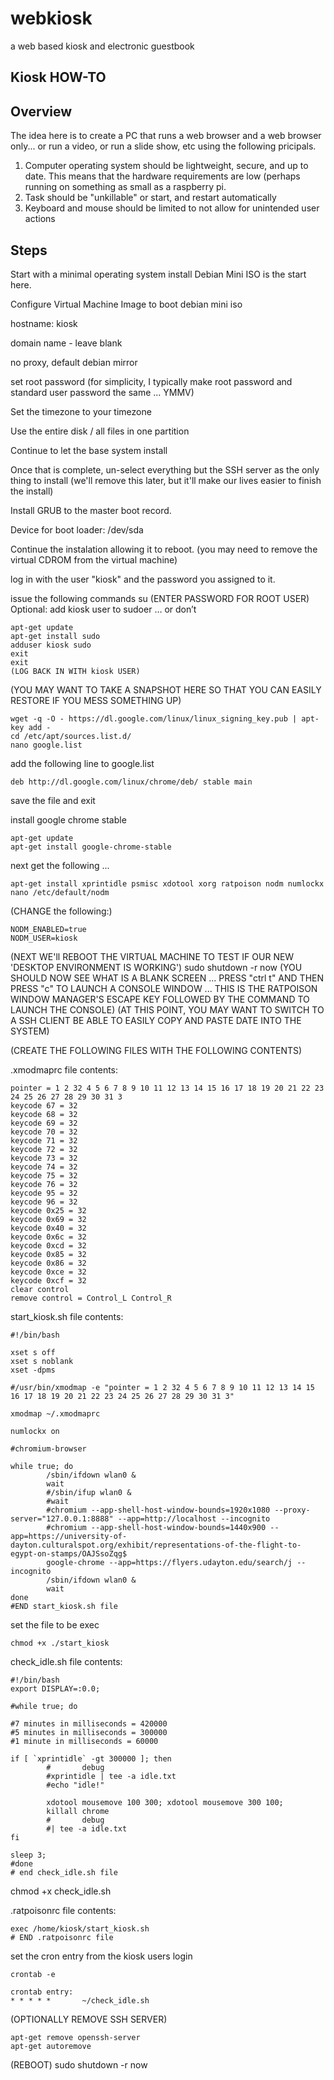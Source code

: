 # webkiosk
a web based kiosk and electronic guestbook

Kiosk HOW-TO
---

Overview
----
The idea here is to create a PC that runs a web browser and a web browser only... or run a video, or run a slide show, etc using the following pricipals.

1. Computer operating system should be lightweight, secure, and up to date. This means that the hardware requirements are low (perhaps running on something as small as a raspberry pi.
1. Task should be "unkillable" or start, and restart automatically
1. Keyboard and mouse should be limited to not allow for unintended user actions

Steps
----

Start with a minimal operating system install
Debian Mini ISO is the start here.

Configure Virtual Machine Image to boot debian mini iso

hostname:
kiosk

domain name - leave blank

no proxy, default debian mirror

set root password (for simplicity, I typically make root password and standard user password the same ... YMMV)

Set the timezone to your timezone

Use the entire disk / all files in one partition


Continue to let the base system install


Once that is complete, un-select everything but the SSH server as the only thing to install (we'll remove this later, but it'll make our lives easier to finish the install)


Install GRUB to the master boot record.


Device for boot loader: /dev/sda


Continue the instalation allowing it to reboot. (you may need to remove the virtual CDROM from the virtual machine)


log in with the user "kiosk" and the password you assigned to it.


issue the following commands
su
(ENTER PASSWORD FOR ROOT USER)
Optional: add kiosk user to sudoer … or don’t
```shell
apt-get update
apt-get install sudo
adduser kiosk sudo
exit
exit
(LOG BACK IN WITH kiosk USER)
```

(YOU MAY WANT TO TAKE A SNAPSHOT HERE SO THAT YOU CAN EASILY RESTORE IF YOU MESS SOMETHING UP)

```shell
wget -q -O - https://dl.google.com/linux/linux_signing_key.pub | apt-key add -
cd /etc/apt/sources.list.d/
nano google.list
```

add the following line to google.list
```
deb http://dl.google.com/linux/chrome/deb/ stable main
```
save the file and exit

install google chrome stable
```shell
apt-get update
apt-get install google-chrome-stable
```

next get the following ...
```
apt-get install xprintidle psmisc xdotool xorg ratpoison nodm numlockx
nano /etc/default/nodm
```
(CHANGE the following:)
```
NODM_ENABLED=true
NODM_USER=kiosk
```
(NEXT WE'll REBOOT THE VIRTUAL MACHINE TO TEST IF OUR NEW 'DESKTOP ENVIRONMENT IS WORKING')
sudo shutdown -r now
(YOU SHOULD NOW SEE WHAT IS A BLANK SCREEN ... PRESS "ctrl t" AND THEN PRESS "c" TO LAUNCH A CONSOLE WINDOW ... THIS IS THE RATPOISON WINDOW MANAGER'S ESCAPE KEY FOLLOWED BY THE COMMAND TO LAUNCH THE CONSOLE)
(AT THIS POINT, YOU MAY WANT TO SWITCH TO A SSH CLIENT BE ABLE TO EASILY COPY AND PASTE DATE INTO THE SYSTEM)


(CREATE THE FOLLOWING FILES WITH THE FOLLOWING CONTENTS)


.xmodmaprc file contents:

```
pointer = 1 2 32 4 5 6 7 8 9 10 11 12 13 14 15 16 17 18 19 20 21 22 23 24 25 26 27 28 29 30 31 3
keycode 67 = 32
keycode 68 = 32
keycode 69 = 32
keycode 70 = 32
keycode 71 = 32
keycode 72 = 32
keycode 73 = 32
keycode 74 = 32
keycode 75 = 32
keycode 76 = 32
keycode 95 = 32
keycode 96 = 32
keycode 0x25 = 32
keycode 0x69 = 32
keycode 0x40 = 32
keycode 0x6c = 32
keycode 0xcd = 32
keycode 0x85 = 32
keycode 0x86 = 32
keycode 0xce = 32
keycode 0xcf = 32
clear control
remove control = Control_L Control_R
```

start_kiosk.sh file contents:
```
#!/bin/bash

xset s off
xset s noblank
xset -dpms

#/usr/bin/xmodmap -e "pointer = 1 2 32 4 5 6 7 8 9 10 11 12 13 14 15 16 17 18 19 20 21 22 23 24 25 26 27 28 29 30 31 3"

xmodmap ~/.xmodmaprc

numlockx on

#chromium-browser

while true; do
        /sbin/ifdown wlan0 &
        wait
        #/sbin/ifup wlan0 &
        #wait
        #chromium --app-shell-host-window-bounds=1920x1080 --proxy-server="127.0.0.1:8888" --app=http://localhost --incognito
        #chromium --app-shell-host-window-bounds=1440x900 --app=https://university-of-dayton.culturalspot.org/exhibit/representations-of-the-flight-to-egypt-on-stamps/OAJSsoZqg$
        google-chrome --app=https://flyers.udayton.edu/search/j --incognito
        /sbin/ifdown wlan0 &
        wait
done
#END start_kiosk.sh file
```
set the file to be exec
```
chmod +x ./start_kiosk
```

check_idle.sh file contents:
```
#!/bin/bash
export DISPLAY=:0.0;

#while true; do

#7 minutes in milliseconds = 420000
#5 minutes in milliseconds = 300000
#1 minute in milliseconds = 60000

if [ `xprintidle` -gt 300000 ]; then
        #       debug
        #xprintidle | tee -a idle.txt
        #echo "idle!"
        
        xdotool mousemove 100 300; xdotool mousemove 300 100;
        killall chrome
        #       debug
        #| tee -a idle.txt
fi

sleep 3;
#done
# end check_idle.sh file
```

chmod +x check_idle.sh


.ratpoisonrc file contents:
```
exec /home/kiosk/start_kiosk.sh
# END .ratpoisonrc file
```

set the cron entry from the kiosk users login
```
crontab -e
```

```
crontab entry:
* * * * *       ~/check_idle.sh
```

(OPTIONALLY REMOVE SSH SERVER)
```
apt-get remove openssh-server
apt-get autoremove
```

(REBOOT)
sudo shutdown -r now
